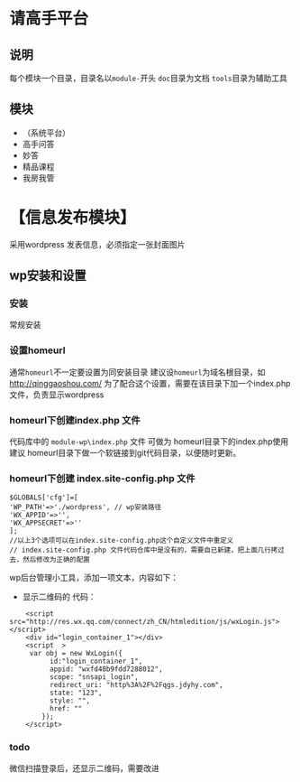 # 请高手平台 

## 说明
每个模块一个目录，目录名以`module-`开头
`doc`目录为文档
`tools`目录为辅助工具

## 模块

- （系统平台）
- 高手问答
- 妙答
- 精品课程
- 我房我管



# 【信息发布模块】


采用wordpress
发表信息，必须指定一张封面图片

## wp安装和设置

### 安装
常规安装

### 设置homeurl
通常`homeurl`不一定要设置为同安装目录
建议设`homeurl`为域名根目录，如 http://qinggaoshou.com/
为了配合这个设置，需要在该目录下加一个index.php文件，负责显示wordpress

### homeurl下创建index.php 文件
代码库中的 `module-wp\index.php` 文件 可做为 homeurl目录下的index.php使用
建议 homeurl目录下做一个软链接到git代码目录，以便随时更新。

### homeurl下创建 index.site-config.php 文件

````
$GLOBALS['cfg']=[
'WP_PATH'=>'./wordpress', // wp安装路径
'WX_APPID'=>'',
'WX_APPSECRET'=>''
];
//以上3个选项可以在index.site-config.php这个自定义文件中重定义
// index.site-config.php 文件代码仓库中是没有的，需要自已新建，把上面几行拷过去，然后修改为正确的配置
````


wp后台管理小工具，添加一项文本，内容如下：

- 显示二维码的 代码：
````
	<script src="http://res.wx.qq.com/connect/zh_CN/htmledition/js/wxLogin.js"></script>
	<div id="login_container_1"></div>
	<script  >
	 var obj = new WxLogin({
		  id:"login_container_1", 
		  appid: "wxfd48b9fdd7288012", 
		  scope: "snsapi_login", 
		  redirect_uri: "http%3A%2F%2Fqgs.jdyhy.com",
		  state: "123",
		  style: "",
		  href: ""
		});
	</script>
````

### todo
微信扫描登录后，还显示二维码，需要改进
